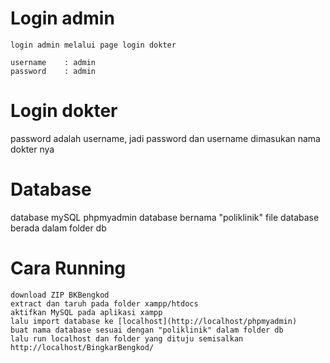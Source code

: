 # Login admin
```
login admin melalui page login dokter

username    : admin
password    : admin
```

# Login dokter
password adalah username, jadi password dan username dimasukan nama dokter nya

# Database
database mySQL phpmyadmin
database bernama "poliklinik" file database berada dalam folder db

# Cara Running
```
download ZIP BKBengkod
extract dan taruh pada folder xampp/htdocs
aktifkan MySQL pada aplikasi xampp 
lalu import database ke [localhost](http://localhost/phpmyadmin) 
buat nama database sesuai dengan "poliklinik" dalam folder db
lalu run localhost dan folder yang dituju semisalkan http://localhost/BingkarBengkod/
```
